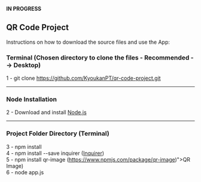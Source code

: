 **IN PROGRESS**

<h2>QR Code Project</h2>

<p>Instructions on how to download the source files and use the App: </p>

<h3>Terminal (Chosen directory to clone the files - Recommended --> Desktop)</h3>

1 - git clone https://github.com/KyoukanPT/qr-code-project.git

<hr>

<h3>Node Installation</h3>
 
 2 - Download and install <a href="https://nodejs.org/en/download"> Node.js </a> <br> 

<hr>

<h3>Project Folder Directory (Terminal)</h3>

3 - npm install <br>
4 - npm install --save inquirer (<a href="https://www.npmjs.com/package/inquirer">Inquirer</a>) <br>
5 - npm install qr-image (https://www.npmjs.com/package/qr-image)">QR Image</a>) <br>
6 - node app.js <br>
